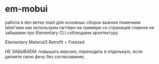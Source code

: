 # em-mobui

работа в dev ветке
main для основных сборок
важное помечаем label'ами
как используем паттерн на примере со страницей главное
не забываем про Elementary CLI
соблюдаем архитектуру

Elementary
Material3
Retrofit + Freezed

НЕ ЗАБЫВАЕМ: повышать версию;
переходить в отдельную, если делаете свою фичу без согласования;
